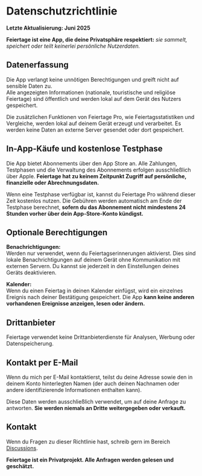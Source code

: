# Datenschutzrichtlinie  

**Letzte Aktualisierung: Juni 2025**  

**Feiertage ist eine App, die deine Privatsphäre respektiert:** *sie sammelt, speichert oder teilt keinerlei persönliche Nutzerdaten.*  

## Datenerfassung  

Die App verlangt keine unnötigen Berechtigungen und greift nicht auf sensible Daten zu.  
Alle angezeigten Informationen (nationale, touristische und religiöse Feiertage) sind öffentlich und werden lokal auf dem Gerät des Nutzers gespeichert.  

Die zusätzlichen Funktionen von Feiertage Pro, wie Feiertagsstatistiken und Vergleiche, werden lokal auf deinem Gerät erzeugt und verarbeitet. Es werden keine Daten an externe Server gesendet oder dort gespeichert.  

## In-App-Käufe und kostenlose Testphase  

Die App bietet Abonnements über den App Store an. Alle Zahlungen, Testphasen und die Verwaltung des Abonnements erfolgen ausschließlich über Apple. **Feiertage hat zu keinem Zeitpunkt Zugriff auf persönliche, finanzielle oder Abrechnungsdaten.**  

Wenn eine Testphase verfügbar ist, kannst du Feiertage Pro während dieser Zeit kostenlos nutzen. Die Gebühren werden automatisch am Ende der Testphase berechnet, **sofern du das Abonnement nicht mindestens 24 Stunden vorher über dein App-Store-Konto kündigst.**  

## Optionale Berechtigungen  

**Benachrichtigungen:**  
Werden nur verwendet, wenn du Feiertagserinnerungen aktivierst. Dies sind lokale Benachrichtigungen auf deinem Gerät ohne Kommunikation mit externen Servern. Du kannst sie jederzeit in den Einstellungen deines Geräts deaktivieren.  

**Kalender:**  
Wenn du einen Feiertag in deinen Kalender einfügst, wird ein einzelnes Ereignis nach deiner Bestätigung gespeichert. Die App **kann keine anderen vorhandenen Ereignisse anzeigen, lesen oder ändern.**  

## Drittanbieter  

Feiertage verwendet keine Drittanbieterdienste für Analysen, Werbung oder Datenspeicherung.  

## Kontakt per E-Mail  

Wenn du mich per E-Mail kontaktierst, teilst du deine Adresse sowie den in deinem Konto hinterlegten Namen (der auch deinen Nachnamen oder andere identifizierende Informationen enthalten kann).  

Diese Daten werden ausschließlich verwendet, um auf deine Anfrage zu antworten. **Sie werden niemals an Dritte weitergegeben oder verkauft.**  

## Kontakt  

Wenn du Fragen zu dieser Richtlinie hast, schreib gern im Bereich [Discussions](https://github.com/lucasditomase/feriados/discussions).  

**Feiertage ist ein Privatprojekt. Alle Anfragen werden gelesen und geschätzt.**  
